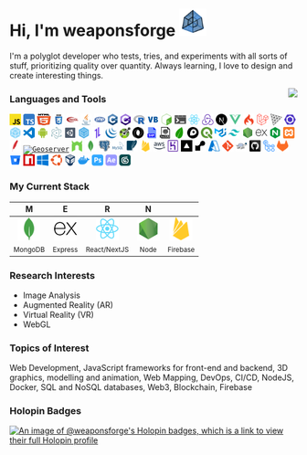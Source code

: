 # Hi, I'm weaponsforge <img src='tesseract3.gif' width=48 height=48 />

I'm a polyglot developer who tests, tries, and experiments with all sorts of stuff, prioritizing quality over quantity. Always learning, I love to design and create interesting things.

<p>
  <img align="right" src="https://github-readme-stats.vercel.app/api?username=weaponsforge&theme=algolia&show_icons=true&count_private=true" />

  <p>
    <h3>Languages and Tools</h3>
    <!-- Programming Languages -->
    <code><a href="https://developer.mozilla.org/en-US/docs/Web/JavaScript"><img height="20" alt="Javascript" title="Javascript" src="icons/javascript.svg"/></a></code>
    <code><a href="https://www.typescriptlang.org/"><img height="20" alt="TypeScript" src="icons/typescript.svg"/></a></code>
    <code><a href="https://en.wikipedia.org/wiki/HTML5"><img height="20" width="24" alt="HTML5" src="icons/html5.svg"></a></code>
    <code><a href="https://en.wikipedia.org/wiki/CSS"><img height="20" alt="CSS3" src="icons/css.svg"></a></code>
    <code><a href="https://get.webgl.org/"><img height="20" alt="WebGL" src="icons/webgl.svg"></a></code>
    <code><a href="https://www.java.com/en/"><img height="20" alt="Java" src="icons/java.svg"/></a></code>
    <code><a href="https://www.php.net/"><img height="20" alt="PHP" src="icons/php.svg"/></a></code>
    <code><a href="https://en.wikipedia.org/wiki/C%2B%2B"><img height="20" alt="C++" src="icons/cpp.svg"></a></code>
    <code><a href="https://learn.microsoft.com/en-us/visualstudio/get-started/csharp/?view=vs-2022"><img height="20" alt="C#" src="icons/c-sharp.svg"/></a></code>
    <code><a href="https://www.r-project.org/"><img height="20" alt="C++" src="icons/r.svg"></a></code>
    <code><a href="https://learn.microsoft.com/en-us/previous-versions/visualstudio/visual-basic-6/visual-basic-6.0-documentation"><img height="20" alt="Visual Basic 6" src="icons/visual-basic.svg"/></a></code>
    <!-- Scripting -->
    <code><a href="https://en.wikipedia.org/wiki/Bash_(Unix_shell)"><img height="20" alt="Bash scripts" src="icons/bash.svg"></a></code>
    <code><a href="https://en.wikipedia.org/wiki/Batch_file"><img height="20" alt="Batch scripts" src="icons/windowsterminal.svg"></a></code>
    <!-- Frameworks and Libraries -->
    <code><a href="https://reactjs.org/docs/create-a-new-react-app.html"><img height="20" alt="React" src="icons/react-original.svg"/></a></code>
    <code><a href="https://redux-toolkit.js.org/"><img height="20" alt="Redux" src="icons/redux.svg"/></a></code>
    <code><a href="https://nextjs.org/"><img height="20" alt="NextJS" src="icons/nextjs.svg"/></a></code>
    <code><a href="https://vuejs.org/"><img height="20" alt="VueJS" src="icons/vue.svg"/></a></code>
    <code><a href="https://codeigniter.com/"><img height="20" alt="Codeigniter" src="icons/codeigniter.svg"/></a></code>
    <code><a href="https://laravel.com/"><img height="20" alt="Laravel" src="icons/laravel.svg"/></a></code>
    <code><a href="https://threejs.org/"><img height="20" alt="ThreeJS" src="icons/threejs.svg"/></a></code>
    <!-- Development Tools -->
    <code><a href="https://eslint.org/"><img height="20" alt="Webpack" src="icons/eslint.svg"/></a></code>
    <code><a href="https://webpack.js.org/"><img height="20" alt="Webpack" src="icons/webpack.svg"/></a></code>
    <!-- IDEs -->
    <code><a href="https://code.visualstudio.com/"><img height="20" alt="Visual Studio Code" src="icons/vscode.svg"/></a></code>
    <code><a href="https://developer.android.com/"><img height="20" alt="Android native" src="icons/android.svg"/></a></code>
    <!-- More Libraries and Tools -->
    <code><a href="https://www.electronjs.org/"><img height="20" alt="Electron" src="icons/electron.svg"/></a></code>
    <code><a href="https://unity.com/"><img height="20" alt="Unity3D" src="icons/unity3d.svg"/></a></code>
    <code><a href="https://sequelize.org/"><img height="20" alt="Sequelize" src="icons/sequelize.svg"/></a></code>
    <code><a href="https://axios-http.com/"><img height="20" alt="Axios" src="icons/axios.svg"/></a></code>
    <code><a href="https://jquery.com/"><img height="20" alt="JQuery" src="icons/jquery.svg"/></a></code>
    <!-- File formats/specs -->
    <code><a href="https://spec.openapis.org/oas/latest.html"><img height="20" alt="OpenAPI" src="icons/openapi.svg"/></a></code>
    <code><a href="https://www.json.org/json-en.html"><img height="20" alt="JSON" src="icons/json.svg"/></a></code>
    <code><a href="https://en.wikipedia.org/wiki/Shapefile"><img height="20" alt="Shapefile" src="icons/shapefile.svg"/></a></code>
    <code><a href="https://en.wikipedia.org/wiki/GeoJSON"><img height="20" alt="GeoJSON" src="icons/geojson.svg"/></a></code>
    <!-- Web Mapping Libraries -->
    <code><a href="https://leafletjs.com/"><img height="20" alt="Leaflet" src="icons/leaflet.svg"/></a></code>
    <code><a href="https://www.mapbox.com/"><img height="20" alt="MapBox" src="icons/mapbox.svg"/></a></code>
    <code><a href="https://qgis.org/en/site/"><img height="20" alt="QGIS" src="icons/qgis.svg"/></a></code>
    <!-- CSS Styling libraries -->
    <code><a href="https://mui.com/material-ui/"><img height="20" alt="Material UI" src="icons/material-ui.svg"/></a></code>
    <code><a href="https://tailwindcss.com/"><img height="20" alt="Tailwind CSS" src="icons/tailwind-css.svg"/></a></code>
    <!-- Backend -->
    <code><a href="https://nodejs.org/en/"><img height="20" alt="NodeJS" src="icons/nodejs2.svg"/></a></code>
    <code><a href="https://expressjs.com/"><img height="20" alt="ExpressJS" src="icons/express.svg"/></a></code>
    <code><a href="https://www.nginx.com/"><img height="20" alt="Nginx" src="icons/nginx.svg"/></a></code>
    <code><a href="https://www.apachefriends.org/"><img height="20" alt="XAMPP" src="icons/xampp.svg"/></a></code>
    <code><a href="https://httpd.apache.org/"><img height="20" alt="Apache" src="icons/apache.svg"/></a></code>
    <code><a href="https://geoserver.org/"><img height="20" alt="Geoserver" src="icons/geoserver.ico"/></a></code>
    <code><a href="https://nodemon.io/"><img height="20" alt="Nodemon" src="icons/nodemon.svg"/></a></code>
    <!-- Databases -->
    <code><a href="https://www.mongodb.com/"><img height="20" alt="MongoDB" src="icons/mongodb.svg"/></a></code>
    <code><a href="https://www.postgresql.org/"><img height="20" alt="PostgreSQL" src="icons/postgresql.svg"/></a></code>
    <code><a href="https://www.mysql.com/"><img height="20" alt="MySQL" src="icons/mysql.svg"/></a></code>
    <code><a href="https://www.sqlite.org/index.html"><img height="20" alt="SQLite" src="icons/sqlite.svg"/></a></code>
    <!-- Cloud -->
    <code><a href="https://firebase.google.com/"><img height="20" alt="Firebase" src="icons/firebase.svg"/></a></code>
    <code><a href="https://aws.amazon.com/"><img height="20" alt="Amazon Web Services" src="icons/aws.svg"/></a></code>
    <code><a href="https://www.heroku.com/"><img height="20" alt="Heroku" src="icons/heroku.svg"/></a></code>
    <code><a href="https://vercel.com/"><img height="20" alt="Vercel" src="icons/vercel.png"/></a></code>
    <code><a href="https://render.com/"><img height="20" alt="Render" src="icons/render.webp"/></a></code>
    <code><a href="https://azure.microsoft.com/en-us"><img height="20" alt="Microsoft Azure" src="icons/microsoft-azure.svg"/></a></code>
    <!-- Version Control, repositories -->
    <code><a href="https://git-scm.com/"><img height="20" alt="Git" src="icons/git-original.svg"/></a></code>
    <code><a href="https://tortoisesvn.net/"><img height="20" alt="Tortoise SVN" src="icons/tortoise-svn.png"/></a></code>
    <code><a href="https://github.com/"><img height="20" alt="Github" src="icons/github.svg"/></a></code>
    <code><a href="https://github.com/features/actions"><img height="20" alt="Github Actions" src="icons/gh-actions.svg"/></a></code>
    <code><a href="https://about.gitlab.com/"><img height="20" alt="Gitlab" src="icons/gitlab.svg"/></a></code>
    <code><a href="https://bitbucket.org/"><img height="20" alt="BitBucket" src="icons/bitbucket.svg"/></a></code>
    <code><a href="https://www.npmjs.com/package/hili-lipsum"><img height="20" alt="NPM Registry" src="icons/npm-registry.svg"/></a></code>
    <!-- Operating Systems, tools -->
    <code><a href="https://www.microsoft.com/en-ph/"><img height="20" alt="Windows" src="icons/windows.svg"/></a></code>
    <code><a href="https://ubuntu.com/"><img height="20" alt="Ubuntu" src="icons/ubuntu.svg"/></a></code>
    <code><a href="https://www.virtualbox.org/"><img height="20" alt="Oracle Virtual Box" src="icons/virtualbox.svg"/></a></code>
    <code><a href="https://www.docker.com/"><img height="20" alt="Docker" src="icons/docker.svg"/></a></code>
    <!-- Others -->
    <code><a href="https://www.adobe.com/ph_en/products/photoshop.html"><img height="20" alt="Adobe Photoshop" src="icons/adobe-photoshop.svg"/></a></code>
    <code><a href="https://www.adobe.com/ph_en/products/aftereffects.html"><img height="20" alt="Adobe After Effects" src="icons/adobe-ae.svg"/></a></code>
    <code><a href="https://asean.autodesk.com/products/3ds-max/overview?term=1-YEAR&tab=subscription"><img height="20" alt="3ds Max" src="icons/3dsmax.png"/></a></code>
  </p>
</p>

### My Current Stack

| <b>M</b> | <b>E</b> | <b>R</b> | <b>N</b> |  |
| :---: | :---: | :---: | :---: | :---: |
| <code><a href="https://www.mongodb.com/"><img height="40" alt="MongoDB" src="icons/mongodb.svg"/></a></code> <br><sub>MongoDB</sub> | <code><a href="https://expressjs.com/"><img height="40" alt="ExpressJS" src="icons/express.svg"/></a></code> <br><sub>Express</sub> | <code><a href="https://reactjs.org/docs/create-a-new-react-app.html"><img height="40" alt="React" src="icons/react-original.svg"/></a></code> <br><sub>React/NextJS</sub> | <code><a href="https://nodejs.org/en/"><img height="40" alt="NodeJS" src="icons/nodejs2.svg"/></a></code> <br><sub>Node</sub> | <code><a href="https://firebase.google.com/"><img height="40" alt="Firebase" src="icons/firebase.svg"/></a></code> <br><sub>Firebase</sub> |

### Research Interests

- Image Analysis
- Augmented Reality (AR)
- Virtual Reality (VR)
- WebGL

### Topics of Interest

Web Development, JavaScript frameworks for front-end and backend, 3D graphics, modelling and animation, Web Mapping, DevOps, CI/CD, NodeJS, Docker, SQL and NoSQL databases, Web3, Blockchain, Firebase

### Holopin Badges

[![An image of @weaponsforge's Holopin badges, which is a link to view their full Holopin profile](https://holopin.me/weaponsforge)](https://holopin.io/@weaponsforge)

